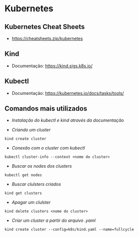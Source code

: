 # Kubernetes

## Kubernetes Cheat Sheets

- https://cheatsheets.zip/kubernetes

## Kind

- Documentação: https://kind.sigs.k8s.io/

## Kubectl

- Documentação: https://kubernetes.io/docs/tasks/tools/

## Comandos mais utilizados

- *Instalação do kubectl e kind através da documentação*

- *Criando um cluster*

```kind create cluster```

- *Conexão com o cluster com kubectl*

```kubectl cluster-info --context <nome do cluster>```

- *Buscar os nodes dos clusters*

```kubectl get nodes```

- *Buscar clulsters criados*

```kind get clusters```

- *Apagar um clulster*

```kind delete clusters <nome do cluster>```

- *Criar um cluster a partir do arquivo .yaml*

```kind create cluster --config=k8s/kind.yaml --name=fullcycle```